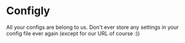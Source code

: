Configly
========

All your configs are belong to us. Don't ever store any settings in your config file ever again (except for our URL of course :))
